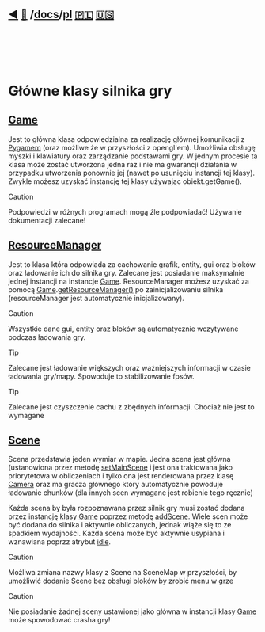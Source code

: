 ## [◀️](/docs/index.md) [📑](/docs/index.md) /[docs](/docs/index.md)/[pl](/docs/pl/index.md) [🇵🇱](/docs/pl/index.md) 󠁧[🇺🇸](/docs/en/index.md)
<br><br><br><br>


# **Główne klasy silnika gry**

## [Game](/docs/pl/gameClass.md)

Jest to główna klasa odpowiedzialna za realizację głównej komunikacji z [Pygamem](https://www.pygame.org/) (oraz możliwe że w przyszłości z opengl'em). Umożliwia obsługę myszki i klawiatury oraz zarządzanie podstawami gry. W jednym procesie ta klasa może zostać utworzona jedna raz i nie ma gwarancji działania w przypadku utworzenia ponownie jej (nawet po usunięciu instancji tej klasy). Zwykle możesz uzyskać instancję tej klasy używając obiekt.getGame().

> [!CAUTION]
> Podpowiedzi w różnych programach mogą źle podpowiadać! Używanie dokumentacji zalecane!

## [ResourceManager](/docs/pl/resourceManager.md)

Jest to klasa która odpowiada za cachowanie grafik, entity, gui oraz bloków oraz ładowanie ich do silnika gry. Zalecane jest posiadanie maksymalnie jednej instancji na instancje [Game](/docs/pl/gameClass.md). ResourceManager możesz uzyskać za pomocą [Game](/docs/pl/gameClass.md).[getResourceManager()](/docs/pl/gameClass.md#getResourceManager) po zainicjalizowaniu silnika (resourceManager jest automatycznie inicjalizowany).

> [!CAUTION]
> Wszystkie dane gui, entity oraz bloków są automatycznie wczytywane podczas ładowania gry.

> [!TIP]
> Zalecane jest ładowanie większych oraz ważniejszych informacji w czasie ładowania gry/mapy. Spowoduje to stabilizowanie fpsów.

> [!TIP]
> Zalecane jest czyszczenie cachu z zbędnych informacji. Chociaż nie jest to wymagane

## [Scene](/docs/pl/sceneClass.md)

Scena przedstawia jeden wymiar w mapie. Jedna scena jest główna (ustanowiona przez metodę [setMainScene](/docs/pl/gameClass.md#addScene) i jest ona traktowana jako priorytetowa w obliczeniach i tylko ona jest renderowana przez klasę [Camera](/docs/pl/cameraClass.md) oraz ma gracza głównego który automatycznie powoduje ładowanie chunków (dla innych scen wymagane jest robienie tego ręcznie)

Każda scena by była rozpoznawana przez silnik gry musi zostać dodana przez instancję klasy [Game](/docs/pl/index.md#game) poprzez metodę [addScene](/docs/pl/gameClass.md#addScene).
Wiele scen może być dodana do silnika i aktywnie obliczanych, jednak wiąże się to ze spadkiem wydajności. Każda scena może być aktywnie usypiana i wznawiana poprzz atrybut [idle](/docs/pl/sceneClass.md#idle).

> [!CAUTION]
> Możliwa zmiana nazwy klasy z Scene na SceneMap w przyszłości, by umożliwić dodanie Scene bez obsługi bloków by zrobić menu w grze

> [!CAUTION]
> Nie posiadanie żadnej sceny ustawionej jako główna w instancji klasy [Game](/docs/pl/index.md#game) może spowodować crasha gry!
